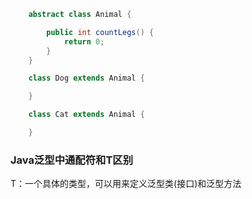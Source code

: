 ```java
    abstract class Animal {

        public int countLegs() {
            return 0;
        }
    }

    class Dog extends Animal {

    }

    class Cat extends Animal {

    }
```
### Java泛型中通配符和T区别

T：一个具体的类型，可以用来定义泛型类(接口)和泛型方法


